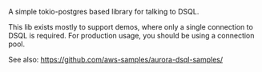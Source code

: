 A simple tokio-postgres based library for talking to DSQL.

This lib exists mostly to support demos, where only a single connection to DSQL
is required. For production usage, you should be using a connection pool.

See also: https://github.com/aws-samples/aurora-dsql-samples/
